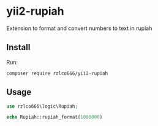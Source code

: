 # yii2-rupiah
Extension to format and convert numbers to text in rupiah

## Install
Run:<br>
```
composer require rzlco666/yii2-rupiah
```

## Usage
```php
use rzlco666\logic\Rupiah;

echo Rupiah::rupiah_format(1000000)
```
